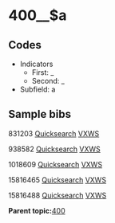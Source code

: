 # 400\_\_$a

## Codes

-   Indicators
    -   First: \_
    -   Second: \_
-   Subfield: a

## Sample bibs

831203 [Quicksearch](https://search.library.yale.edu/catalog/831203) [VXWS](http://prodorbis.library.yale.edu:7014/vxws/GetHoldingsService?bibId=831203)

938582 [Quicksearch](https://search.library.yale.edu/catalog/938582) [VXWS](http://prodorbis.library.yale.edu:7014/vxws/GetHoldingsService?bibId=938582)

1018609 [Quicksearch](https://search.library.yale.edu/catalog/1018609) [VXWS](http://prodorbis.library.yale.edu:7014/vxws/GetHoldingsService?bibId=1018609)

15816465 [Quicksearch](https://search.library.yale.edu/catalog/15816465) [VXWS](http://prodorbis.library.yale.edu:7014/vxws/GetHoldingsService?bibId=15816465)

15816488 [Quicksearch](https://search.library.yale.edu/catalog/15816488) [VXWS](http://prodorbis.library.yale.edu:7014/vxws/GetHoldingsService?bibId=15816488)

**Parent topic:**[400](../../tags/400/400.md)

